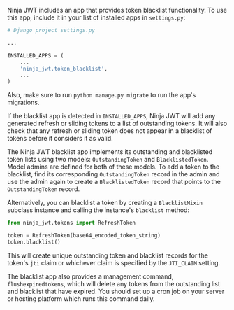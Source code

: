 
Ninja JWT includes an app that provides token blacklist functionality.
To use this app, include it in your list of installed apps in
`settings.py`:

```python
# Django project settings.py

...

INSTALLED_APPS = (
    ...
    'ninja_jwt.token_blacklist',
    ...
)
```

Also, make sure to run `python manage.py migrate` to run the app's
migrations.

If the blacklist app is detected in `INSTALLED_APPS`, Ninja JWT will
add any generated refresh or sliding tokens to a list of outstanding
tokens. It will also check that any refresh or sliding token does not
appear in a blacklist of tokens before it considers it as valid.

The Ninja JWT blacklist app implements its outstanding and blacklisted
token lists using two models: `OutstandingToken` and `BlacklistedToken`.
Model admins are defined for both of these models. To add a token to the
blacklist, find its corresponding `OutstandingToken` record in the admin
and use the admin again to create a `BlacklistedToken` record that
points to the `OutstandingToken` record.

Alternatively, you can blacklist a token by creating a `BlacklistMixin`
subclass instance and calling the instance's `blacklist` method:

```python
from ninja_jwt.tokens import RefreshToken

token = RefreshToken(base64_encoded_token_string)
token.blacklist()
```

This will create unique outstanding token and blacklist records for the
token's `jti` claim or whichever claim is specified by the
`JTI_CLAIM` setting.

The blacklist app also provides a management command,
`flushexpiredtokens`, which will delete any tokens from the outstanding
list and blacklist that have expired. You should set up a cron job on
your server or hosting platform which runs this command daily.
